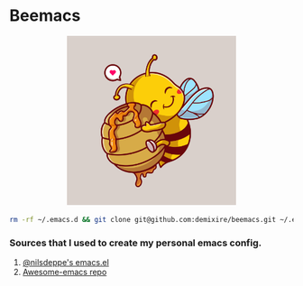 # Beemacs
<p align="center">
  <img width="300" height="300" src="./images/bee.jpg">
</p>

```sh
rm -rf ~/.emacs.d && git clone git@github.com:demixire/beemacs.git ~/.emacs.d
```

### Sources that I used to create my personal emacs config.
1. [ @nilsdeppe's emacs.el](https://gist.github.com/nilsdeppe/7645c096d93b005458d97d6874a91ea9)
2. [Awesome-emacs repo](https://github.com/emacs-tw/awesome-emacs)
